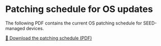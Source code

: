 # Patching schedule for OS updates

The following PDF contains the current OS patching schedule for SEED-managed devices.

[📄 Download the patching schedule (PDF)](/update-schedule/SEED-OS-Patch-Release-Schedule-Annual[Public].pdf)

